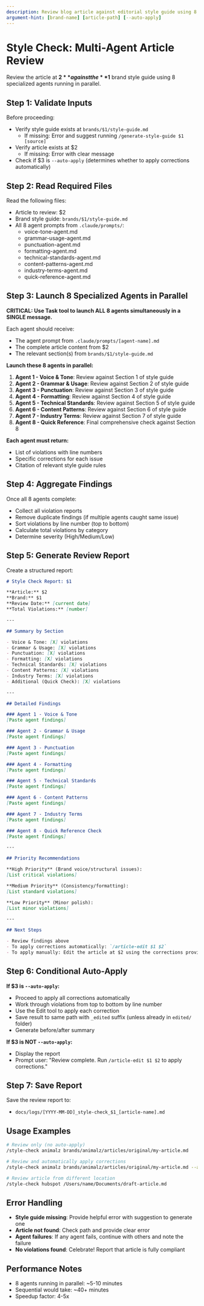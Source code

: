 ```yaml
---
description: Review blog article against editorial style guide using 8 specialized agents
argument-hint: [brand-name] [article-path] [--auto-apply]
---
```


# Style Check: Multi-Agent Article Review

Review the article at **$2** against the **$1** brand style guide using 8 specialized agents running in parallel.

## Step 1: Validate Inputs

Before proceeding:
- Verify style guide exists at `brands/$1/style-guide.md`
  - If missing: Error and suggest running `/generate-style-guide $1 [source]`
- Verify article exists at $2
  - If missing: Error with clear message
- Check if $3 is `--auto-apply` (determines whether to apply corrections automatically)

## Step 2: Read Required Files

Read the following files:
- Article to review: $2
- Brand style guide: `brands/$1/style-guide.md`
- All 8 agent prompts from `.claude/prompts/`:
  - voice-tone-agent.md
  - grammar-usage-agent.md
  - punctuation-agent.md
  - formatting-agent.md
  - technical-standards-agent.md
  - content-patterns-agent.md
  - industry-terms-agent.md
  - quick-reference-agent.md

## Step 3: Launch 8 Specialized Agents in Parallel

**CRITICAL: Use Task tool to launch ALL 8 agents simultaneously in a SINGLE message.**

Each agent should receive:
- The agent prompt from `.claude/prompts/[agent-name].md`
- The complete article content from $2
- The relevant section(s) from `brands/$1/style-guide.md`

**Launch these 8 agents in parallel:**

1. **Agent 1 - Voice & Tone**: Review against Section 1 of style guide
2. **Agent 2 - Grammar & Usage**: Review against Section 2 of style guide
3. **Agent 3 - Punctuation**: Review against Section 3 of style guide
4. **Agent 4 - Formatting**: Review against Section 4 of style guide
5. **Agent 5 - Technical Standards**: Review against Section 5 of style guide
6. **Agent 6 - Content Patterns**: Review against Section 6 of style guide
7. **Agent 7 - Industry Terms**: Review against Section 7 of style guide
8. **Agent 8 - Quick Reference**: Final comprehensive check against Section 8

**Each agent must return:**
- List of violations with line numbers
- Specific corrections for each issue
- Citation of relevant style guide rules

## Step 4: Aggregate Findings

Once all 8 agents complete:
- Collect all violation reports
- Remove duplicate findings (if multiple agents caught same issue)
- Sort violations by line number (top to bottom)
- Calculate total violations by category
- Determine severity (High/Medium/Low)

## Step 5: Generate Review Report

Create a structured report:

```markdown
# Style Check Report: $1

**Article:** $2
**Brand:** $1
**Review Date:** [current date]
**Total Violations:** [number]

---

## Summary by Section

- Voice & Tone: [X] violations
- Grammar & Usage: [X] violations
- Punctuation: [X] violations
- Formatting: [X] violations
- Technical Standards: [X] violations
- Content Patterns: [X] violations
- Industry Terms: [X] violations
- Additional (Quick Check): [X] violations

---

## Detailed Findings

### Agent 1 - Voice & Tone
[Paste agent findings]

### Agent 2 - Grammar & Usage
[Paste agent findings]

### Agent 3 - Punctuation
[Paste agent findings]

### Agent 4 - Formatting
[Paste agent findings]

### Agent 5 - Technical Standards
[Paste agent findings]

### Agent 6 - Content Patterns
[Paste agent findings]

### Agent 7 - Industry Terms
[Paste agent findings]

### Agent 8 - Quick Reference Check
[Paste agent findings]

---

## Priority Recommendations

**High Priority** (Brand voice/structural issues):
[List critical violations]

**Medium Priority** (Consistency/formatting):
[List standard violations]

**Low Priority** (Minor polish):
[List minor violations]

---

## Next Steps

- Review findings above
- To apply corrections automatically: `/article-edit $1 $2`
- To apply manually: Edit the article at $2 using the corrections provided
```

## Step 6: Conditional Auto-Apply

**If $3 is `--auto-apply`:**
- Proceed to apply all corrections automatically
- Work through violations from top to bottom by line number
- Use the Edit tool to apply each correction
- Save result to same path with `_edited` suffix (unless already in `edited/` folder)
- Generate before/after summary

**If $3 is NOT `--auto-apply`:**
- Display the report
- Prompt user: "Review complete. Run `/article-edit $1 $2` to apply corrections."

## Step 7: Save Report

Save the review report to:
- `docs/logs/[YYYY-MM-DD]_style-check_$1_[article-name].md`

## Usage Examples

```bash
# Review only (no auto-apply)
/style-check animalz brands/animalz/articles/original/my-article.md

# Review and automatically apply corrections
/style-check animalz brands/animalz/articles/original/my-article.md --auto-apply

# Review article from different location
/style-check hubspot /Users/name/Documents/draft-article.md
```

## Error Handling

- **Style guide missing**: Provide helpful error with suggestion to generate one
- **Article not found**: Check path and provide clear error
- **Agent failures**: If any agent fails, continue with others and note the failure
- **No violations found**: Celebrate! Report that article is fully compliant

## Performance Notes

- 8 agents running in parallel: ~5-10 minutes
- Sequential would take: ~40+ minutes
- Speedup factor: 4-5x
